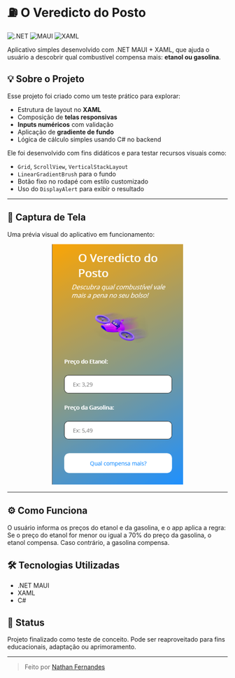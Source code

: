 # ⛽ O Veredicto do Posto
![.NET](https://img.shields.io/badge/.NET-512BD4?style=flat&logo=.net&logoColor=white)
![MAUI](https://img.shields.io/badge/.NET_MAUI-512BD4?style=flat&logo=.net&logoColor=white)
![XAML](https://img.shields.io/badge/XAML-0094BC?style=flat&logo=windows&logoColor=white)

Aplicativo simples desenvolvido com .NET MAUI + XAML, que ajuda o usuário a descobrir qual combustível compensa mais: **etanol ou gasolina**.

## 💡 Sobre o Projeto

Esse projeto foi criado como um teste prático para explorar:

- Estrutura de layout no **XAML**
- Composição de **telas responsivas**
- **Inputs numéricos** com validação
- Aplicação de **gradiente de fundo**
- Lógica de cálculo simples usando C# no backend

Ele foi desenvolvido com fins didáticos e para testar recursos visuais como:

- `Grid`, `ScrollView`, `VerticalStackLayout`
- `LinearGradientBrush` para o fundo
- Botão fixo no rodapé com estilo customizado
- Uso do `DisplayAlert` para exibir o resultado

---
## 📸 Captura de Tela
Uma prévia visual do aplicativo em funcionamento:

<p align="center"> <img src="gasolinatres.png" alt="Screenshot do app Veredicto do Posto" width="300"/> </p>

---
## ⚙️ Como Funciona

O usuário informa os preços do etanol e da gasolina, e o app aplica a regra:  
Se o preço do etanol for menor ou igual a 70% do preço da gasolina, o etanol compensa. Caso contrário, a gasolina compensa.

## 🛠️ Tecnologias Utilizadas

- .NET MAUI
- XAML
- C#

## 🚧 Status

Projeto finalizado como teste de conceito. Pode ser reaproveitado para fins educacionais, adaptação ou aprimoramento.

---

> Feito por [Nathan Fernandes](https://github.com/Nathan-Dev-udia)
